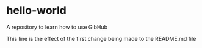 # hello-world
A repository to learn how to use GibHub

This line is the effect of the first change being made to the README.md file
